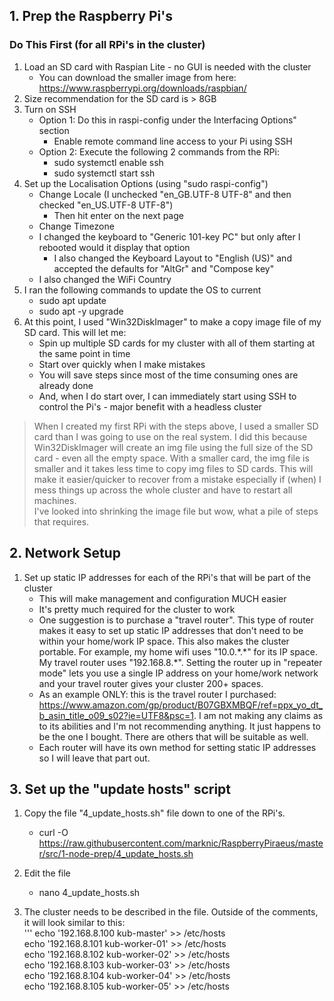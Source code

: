 ## 1. Prep the Raspberry Pi's

### Do This First (for all RPi's in the cluster)

1. Load an SD card with Raspian Lite - no GUI is needed with the cluster
    * You can download the smaller image from here:  https://www.raspberrypi.org/downloads/raspbian/
2. Size recommendation for the SD card is > 8GB
3. Turn on SSH
    * Option 1: Do this in raspi-config under the Interfacing Options" section 
        * Enable remote command line access to your Pi using SSH
    * Option 2: Execute the following 2 commands from the RPi:
        * sudo systemctl enable ssh
        * sudo systemctl start ssh
4. Set up the Localisation Options (using "sudo raspi-config")
    * Change Locale (I unchecked "en_GB.UTF-8 UTF-8" and then checked "en_US.UTF-8 UTF-8")
        * Then hit enter on the next page
    * Change Timezone
    * I changed the keyboard to "Generic 101-key PC" but only after I rebooted would it display that option
        * I also changed the Keyboard Layout to "English (US)" and accepted the defaults for "AltGr" and "Compose key"
    * I also changed the WiFi Country
5. I ran the following commands to update the OS to current
    * sudo apt update
    * sudo apt -y upgrade
6. At this point, I used "Win32DiskImager" to make a copy image file of my SD card.  This will let me:
    * Spin up multiple SD cards for my cluster with all of them starting at the same point in time
    * Start over quickly when I make mistakes
    * You will save steps since most of the time consuming ones are already done 
    * And, when I do start over, I can immediately start using SSH to control the Pi's - major benefit with a headless cluster
    
> When I created my first RPi with the steps above, I used a smaller SD card than I was going to use on the real system.  I did this because Win32DiskImager will create an img file using the full size of the SD card - even all the empty space.  With a smaller card, the img file is smaller and it takes less time to copy img files to SD cards.  This will make it easier/quicker to recover from a mistake especially if (when) I mess things up across the whole cluster and have to restart all machines.  
> I've looked into shrinking the image file but wow, what a pile of steps that requires.

## 2. Network Setup
1. Set up static IP addresses for each of the RPi's that will be part of the cluster
    * This will make management and configuration MUCH easier
    * It's pretty much required for the cluster to work
    * One suggestion is to purchase a "travel router".  This type of router makes it easy to set up static IP addresses that don't need to be within your home/work IP space.  This also makes the cluster portable.  For example, my home wifi uses "10.0.\*.\*" for its IP space.  My travel router uses "192.168.8.\*".  Setting the router up in "repeater mode" lets you use a single IP address on your home/work network and your travel router gives your cluster 200+ spaces.  
    * As an example ONLY: this is the travel router I purchased: https://www.amazon.com/gp/product/B07GBXMBQF/ref=ppx_yo_dt_b_asin_title_o09_s02?ie=UTF8&psc=1.  I am not making any claims as to its abilities and I'm not recommending anything.  It just happens to be the one I bought.  There are others that will be suitable as well.
    * Each router will have its own method for setting static IP addresses so I will leave that part out.

## 3. Set up the "update hosts" script

1. Copy the file "4_update_hosts.sh" file down to one of the RPi's.
    * curl -O https://raw.githubusercontent.com/marknic/RaspberryPiraeus/master/src/1-node-prep/4_update_hosts.sh
    
2. Edit the file
    * nano 4_update_hosts.sh
    
3. The cluster needs to be described in the file.  Outside of the comments, it will look similar to this:  
    ''' 
    echo '192.168.8.100  kub-master' >> /etc/hosts  
    echo '192.168.8.101  kub-worker-01' >> /etc/hosts  
    echo '192.168.8.102  kub-worker-02' >> /etc/hosts  
    echo '192.168.8.103  kub-worker-03' >> /etc/hosts  
    echo '192.168.8.104  kub-worker-04' >> /etc/hosts  
    echo '192.168.8.105  kub-worker-05' >> /etc/hosts  
    ```


